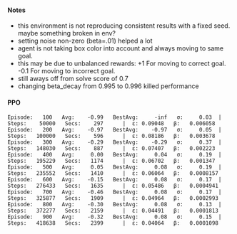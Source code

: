 #### Notes
- this environment is not reproducing consistent results with a fixed seed.  maybe something broken in env?
- setting noise non-zero (beta=.01) helped a lot
- agent is not taking box color into account and always moving to same goal.
- this may be due to unbalanced rewards: +1 For moving to correct goal. -0.1 For moving to incorrect goal.
- still aways off from solve score of 0.7
- changing beta_decay from 0.995 to 0.996 killed performance

#### PPO
```
Episode:   100   Avg:    -0.99   BestAvg:     -inf   σ:     0.03  |  Steps:    50000   Secs:    297      |  ε: 0.09048   β:   0.006058
Episode:   200   Avg:    -0.97   BestAvg:    -0.97   σ:     0.05  |  Steps:   100000   Secs:    596      |  ε: 0.08186   β:   0.003678
Episode:   300   Avg:    -0.29   BestAvg:    -0.29   σ:     0.37  |  Steps:   148030   Secs:    887      |  ε: 0.07407   β:   0.002223
Episode:   400   Avg:     0.00   BestAvg:     0.04   σ:     0.19  |  Steps:   195229   Secs:   1174      |  ε: 0.06702   β:   0.001347
Episode:   500   Avg:     0.05   BestAvg:     0.08   σ:     0.19  |  Steps:   235552   Secs:   1410      |  ε: 0.06064   β:   0.0008157
Episode:   600   Avg:    -0.15   BestAvg:     0.08   σ:     0.17  |  Steps:   276433   Secs:   1635      |  ε: 0.05486   β:   0.0004941
Episode:   700   Avg:    -0.46   BestAvg:     0.08   σ:     0.17  |  Steps:   325877   Secs:   1909      |  ε: 0.04964   β:   0.0002993
Episode:   800   Avg:    -0.30   BestAvg:     0.08   σ:     0.13  |  Steps:   372277   Secs:   2159      |  ε: 0.04491   β:   0.0001813
Episode:   900   Avg:    -0.32   BestAvg:     0.08   σ:     0.15  |  Steps:   418638   Secs:   2399      |  ε: 0.04064   β:   0.0001098
```
